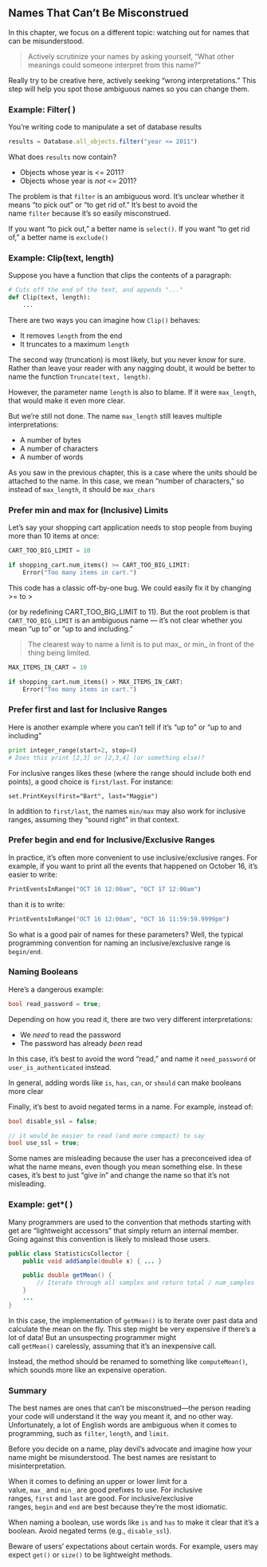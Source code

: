 ## Names That Can’t Be Misconstrued

In this chapter, we focus on a different topic: watching out for names that can be misunderstood.

> Actively scrutinize your names by asking yourself, “What other meanings could someone interpret from this name?”

Really try to be creative here, actively seeking “wrong interpretations.” This step will help you spot those ambiguous names so you can change them. 

### Example: Filter( )

You’re writing code to manipulate a set of database results

```jsx
results = Database.all_objects.filter("year <= 2011")
```

What does `results` now contain?

- Objects whose year is <= 2011?
- Objects whose year is *not* <= 2011?

The problem is that `filter` is an ambiguous word. It’s unclear whether it means “to pick out” or “to get rid of.” It’s best to avoid the name `filter` because it’s so easily misconstrued.

If you want “to pick out,” a better name is `select()`. If you want “to get rid of,” a better name is `exclude()`

### Example: Clip(text, length)

Suppose you have a function that clips the contents of a paragraph:

```python
# Cuts off the end of the text, and appends "..."
def Clip(text, length):
    ...
```

There are two ways you can imagine how `Clip()` behaves:

- It removes `length` from the end
- It truncates to a maximum `length`

The second way (truncation) is most likely, but you never know for sure. Rather than leave your reader with any nagging doubt, it would be better to name the function `Truncate(text, length)`.

However, the parameter name `length` is also to blame. If it were `max_length`, that would make it even more clear.

But we’re still not done. The name `max_length` still leaves multiple interpretations:

- A number of bytes
- A number of characters
- A number of words

As you saw in the previous chapter, this is a case where the units should be attached to the name. In this case, we mean “number of characters,” so instead of `max_length`, it should be `max_chars`

### Prefer min and max for (Inclusive) Limits

Let’s say your shopping cart application needs to stop people from buying more than 10 items at once:

```python
CART_TOO_BIG_LIMIT = 10

if shopping_cart.num_items() >= CART_TOO_BIG_LIMIT:
    Error("Too many items in cart.")
```

This code has a classic off-by-one bug. We could easily fix it by changing >= to >

(or by redefining CART_TOO_BIG_LIMIT to 11). But the root problem is that `CART_TOO_BIG_LIMIT` is an ambiguous name — it’s not clear whether you mean “up to” or “up to and including.”

> The clearest way to name a limit is to put max_ or min_ in front of the thing being limited.

```python
MAX_ITEMS_IN_CART = 10

if shopping_cart.num_items() > MAX_ITEMS_IN_CART:
    Error("Too many items in cart.")
```

### Prefer first and last for Inclusive Ranges

Here is another example where you can’t tell if it’s “up to” or “up to and including”

```python
print integer_range(start=2, stop=4)
# Does this print [2,3] or [2,3,4] (or something else)?
```

For inclusive ranges likes these (where the range should include both end points), a good choice is `first/last`. For instance:

```
set.PrintKeys(first="Bart", last="Maggie")
```

In addition to `first/last`, the names `min/max` may also work for inclusive ranges, assuming they “sound right” in that context.

### Prefer begin and end for Inclusive/Exclusive Ranges

In practice, it’s often more convenient to use inclusive/exclusive ranges. For example, if you want to print all the events that happened on October 16, it’s easier to write:

```python
PrintEventsInRange("OCT 16 12:00am", "OCT 17 12:00am")
```

than it is to write:

```python
PrintEventsInRange("OCT 16 12:00am", "OCT 16 11:59:59.9999pm")
```

So what is a good pair of names for these parameters? Well, the typical programming convention for naming an inclusive/exclusive range is `begin/end`.

### Naming Booleans

Here’s a dangerous example:

```cpp
bool read_password = true;
```

Depending on how you read it, there are two very different interpretations:

- We *need* to read the password
- The password has already *been* read

In this case, it’s best to avoid the word “read,” and name it `need_password` or `user_is_authenticated` instead.

In general, adding words like `is`, `has`, `can`, or `should` can make booleans more clear

Finally, it’s best to avoid negated terms in a name. For example, instead of:

```cpp
bool disable_ssl = false;

// it would be easier to read (and more compact) to say
bool use_ssl = true;
```

Some names are misleading because the user has a preconceived idea of what the name means, even though you mean something else. In these cases, it’s best to just “give in” and change the name so that it’s not misleading.

### Example: get*( )

Many programmers are used to the convention that methods starting with get are “lightweight accessors” that simply return an internal member. Going against this convention is likely to mislead those users.

```java
public class StatisticsCollector {
    public void addSample(double x) { ... }

    public double getMean() {
        // Iterate through all samples and return total / num_samples
    }
    ...
}
```

In this case, the implementation of `getMean()` is to iterate over past data and calculate the mean on the fly. This step might be very expensive if there’s a lot of data! But an unsuspecting programmer might call `getMean()` carelessly, assuming that it’s an inexpensive call.

Instead, the method should be renamed to something like `computeMean()`, which sounds more like an expensive operation.

### Summary

The best names are ones that can’t be misconstrued—the person reading your code will understand it the way you meant it, and no other way. Unfortunately, a lot of English words are ambiguous when it comes to programming, such as `filter`, `length`, and `limit`.

Before you decide on a name, play devil’s advocate and imagine how your name might be misunderstood. The best names are resistant to misinterpretation.

When it comes to defining an upper or lower limit for a value, `max_` and `min_` are good prefixes to use. For inclusive ranges, `first` and `last` are good. For inclusive/exclusive ranges, `begin` and `end` are best because they’re the most idiomatic.

When naming a boolean, use words like `is` and `has` to make it clear that it’s a boolean. Avoid negated terms (e.g., `disable_ssl`).

Beware of users’ expectations about certain words. For example, users may expect `get()` or `size()` to be lightweight methods.
